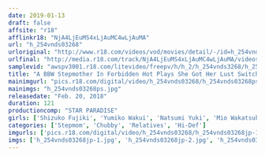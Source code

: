 ```yaml
---
date: 2019-01-13
draft: false
affsite: "r18"
afflinkr18: "NjA4LjEuMS4xLjAuMC4wLjAuMA"
url: "h_254vnds03268"
urloriginal: "http://www.r18.com/videos/vod/movies/detail/-/id=h_254vnds03268"
urlfinal: "http://media.r18.com/track/NjA4LjEuMS4xLjAuMC4wLjAuMA/videos/vod/movies/detail/-/id=h_254vnds03268"
samplevid: "awspv3001.r18.com/litevideo/freepv/h/h_2/h_254vnds3268/h_254vnds3268_dmb_w.mp4"
title: "A BBW Stepmother In Forbidden Hot Plays She Got Her Lust Switch Flipped By Her Horny Son"
mainimgurl: "pics.r18.com/digital/video/h_254vnds03268/h_254vnds03268ps.jpg"
mainimgs: "h_254vnds03268ps.jpg"
releasedate: "Feb. 20, 2018"
duration: 121
productioncomp: "STAR PARADISE"
girls: ['Shizuko Fujiki', 'Yumiko Wakui', 'Natsumi Yuki', 'Mio Wakatsuki']
categories: ['Stepmom', 'Chubby', 'Relatives', 'Hi-Def']
imgurls: ['pics.r18.com/digital/video/h_254vnds03268/h_254vnds03268jp-1.jpg', 'pics.r18.com/digital/video/h_254vnds03268/h_254vnds03268jp-2.jpg', 'pics.r18.com/digital/video/h_254vnds03268/h_254vnds03268jp-3.jpg', 'pics.r18.com/digital/video/h_254vnds03268/h_254vnds03268jp-4.jpg', 'pics.r18.com/digital/video/h_254vnds03268/h_254vnds03268jp-5.jpg', 'pics.r18.com/digital/video/h_254vnds03268/h_254vnds03268jp-6.jpg', 'pics.r18.com/digital/video/h_254vnds03268/h_254vnds03268jp-7.jpg', 'pics.r18.com/digital/video/h_254vnds03268/h_254vnds03268jp-8.jpg', 'pics.r18.com/digital/video/h_254vnds03268/h_254vnds03268jp-9.jpg', 'pics.r18.com/digital/video/h_254vnds03268/h_254vnds03268jp-10.jpg', 'pics.r18.com/digital/video/h_254vnds03268/h_254vnds03268jp-11.jpg', 'pics.r18.com/digital/video/h_254vnds03268/h_254vnds03268jp-12.jpg', 'pics.r18.com/digital/video/h_254vnds03268/h_254vnds03268jp-13.jpg', 'pics.r18.com/digital/video/h_254vnds03268/h_254vnds03268jp-14.jpg', 'pics.r18.com/digital/video/h_254vnds03268/h_254vnds03268jp-15.jpg', 'pics.r18.com/digital/video/h_254vnds03268/h_254vnds03268jp-16.jpg', 'pics.r18.com/digital/video/h_254vnds03268/h_254vnds03268jp-17.jpg', 'pics.r18.com/digital/video/h_254vnds03268/h_254vnds03268jp-18.jpg', 'pics.r18.com/digital/video/h_254vnds03268/h_254vnds03268jp-19.jpg', 'pics.r18.com/digital/video/h_254vnds03268/h_254vnds03268jp-20.jpg']
imgs: ['h_254vnds03268jp-1.jpg', 'h_254vnds03268jp-2.jpg', 'h_254vnds03268jp-3.jpg', 'h_254vnds03268jp-4.jpg', 'h_254vnds03268jp-5.jpg', 'h_254vnds03268jp-6.jpg', 'h_254vnds03268jp-7.jpg', 'h_254vnds03268jp-8.jpg', 'h_254vnds03268jp-9.jpg', 'h_254vnds03268jp-10.jpg', 'h_254vnds03268jp-11.jpg', 'h_254vnds03268jp-12.jpg', 'h_254vnds03268jp-13.jpg', 'h_254vnds03268jp-14.jpg', 'h_254vnds03268jp-15.jpg', 'h_254vnds03268jp-16.jpg', 'h_254vnds03268jp-17.jpg', 'h_254vnds03268jp-18.jpg', 'h_254vnds03268jp-19.jpg', 'h_254vnds03268jp-20.jpg']
---
```

